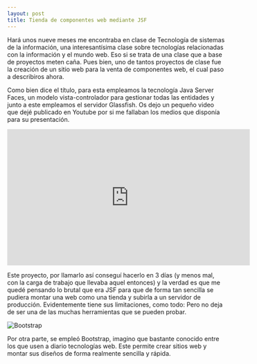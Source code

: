 ```yaml
---
layout: post
title: Tienda de componentes web mediante JSF
---
```


Hará unos nueve meses me encontraba en clase de Tecnología de sistemas de la información, una interesantísima clase sobre tecnologías relacionadas con la información y el mundo web. Eso si se trata de una clase que a base de proyectos meten caña. Pues bien, uno de tantos proyectos de clase fue la creación de un sitio web para la venta de componentes web, el cual paso a describiros ahora.

Como bien dice el título, para esta empleamos la tecnología Java Server Faces, un modelo vista-controlador para gestionar todas las entidades y junto a este empleamos el servidor Glassfish. Os dejo un pequeño video que dejé publicado en Youtube por si me fallaban los medios que disponía para su presentación.

<iframe width="560" height="315" src="https://www.youtube.com/embed/TVOwKQdQeI" frameborder="0" allow="autoplay; encrypted-media" allowfullscreen></iframe>


Este proyecto, por llamarlo así conseguí hacerlo en 3 días (y menos mal, con la carga de trabajo que llevaba aquel entonces) y la verdad es que me quedé pensando lo brutal que era JSF para que de forma tan sencilla se pudiera montar una web como una tienda y subirla a un servidor de producción. Evidentemente tiene sus limitaciones, como todo: Pero no deja de ser una de las muchas herramientas que se pueden probar.

![Bootstrap](https://www.tutorialrepublic.com/lib/images/bootstrap-illustration.png)

Por otra parte, se empleó Bootstrap, imagino que bastante conocido entre los que usen a diario tecnologías web. Este permite crear sitios web y montar sus diseños de forma realmente sencilla y rápida.
